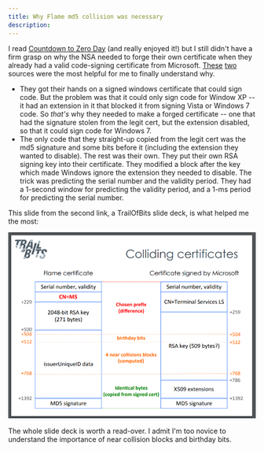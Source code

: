 ```yaml
---
title: Why Flame md5 collision was necessary
description:
---
```


I read [Countdown to Zero Day](https://www.amazon.com/Countdown-Zero-Day-Stuxnet-Digital/dp/0770436196) (and really enjoyed it!) but I still didn't have a firm grasp 
on why the NSA needed to forge their own certificate when they already had a valid code-signing certificate from Microsoft. [These](https://crypto.stackexchange.com/questions/44151/how-does-the-flame-malware-take-advantage-of-md5-collision) [two](https://trailofbits.files.wordpress.com/2012/06/flame-md5.pdf) sources were the most
helpful for me to finally understand why.

* 	They got their hands on a signed windows certificate that could sign code. But the problem was that it could only sign code for Window XP -- it had an extension in it that 
	blocked it from signing Vista or Windows 7 code. So _that's_ why they needed to make a forged certificate -- one that had the signature stolen from the legit cert, but the extension disabled, 
	so that it could sign code for Windows 7.
* 	The only code that they straight-up copied from the legit cert was the md5 signature and some bits before it (including the extension they wanted to disable). 
	The rest was their own. They put their own RSA signing key into their certificate. They modified a block after the key which made Windows ignore the 
	extension they needed to disable. The trick was predicting the serial number and the validity period. They had a 1-second window for predicting the validity 
	period, and a 1-ms period for predicting the serial number.

	
	
This slide from the second link, a TrailOfBits slide deck, is what helped me the most:

![](/assets/img/md5-flame-cert-comparison.png)

The whole slide deck is worth a read-over. I admit I'm too novice to understand the importance of near collision blocks and birthday bits.


